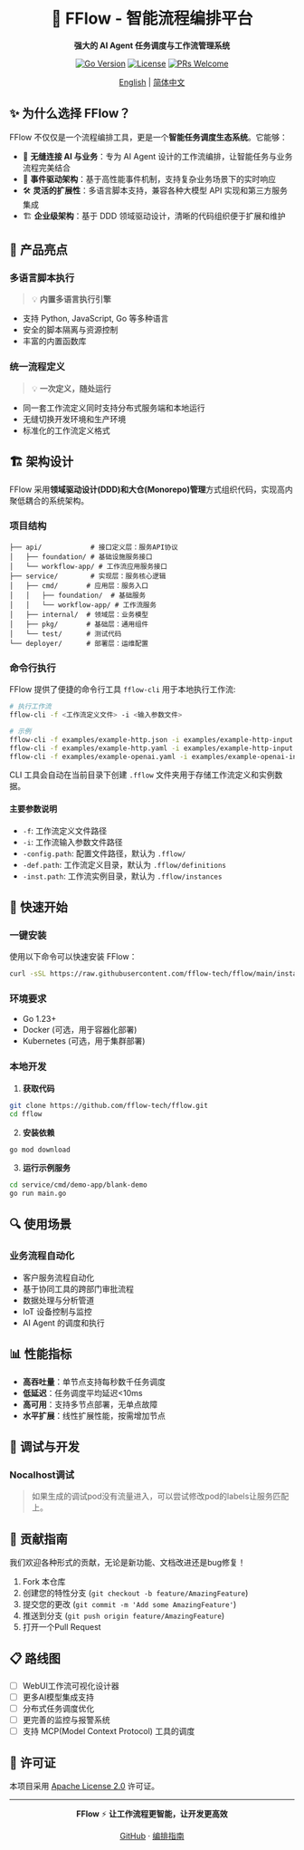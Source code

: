 <div align="center">

# 🚀 FFlow - 智能流程编排平台

**强大的 AI Agent 任务调度与工作流管理系统**

[![Go Version](https://img.shields.io/badge/Go-1.16+-blue.svg)](https://golang.org/)
[![License](https://img.shields.io/badge/License-Apache%202.0-green.svg)](LICENSE)
[![PRs Welcome](https://img.shields.io/badge/PRs-welcome-brightgreen.svg)](CONTRIBUTING.md)

[English](README.md) | [简体中文](README.zh-CN.md)

</div>

## ✨ 为什么选择 FFlow？

FFlow 不仅仅是一个流程编排工具，更是一个**智能任务调度生态系统**。它能够：

- 🤖 **无缝连接 AI 与业务**：专为 AI Agent 设计的工作流编排，让智能任务与业务流程完美结合
- 🔄 **事件驱动架构**：基于高性能事件机制，支持复杂业务场景下的实时响应
- 🛠️ **灵活的扩展性**：多语言脚本支持，兼容各种大模型 API 实现和第三方服务集成
- 🏗️ **企业级架构**：基于 DDD 领域驱动设计，清晰的代码组织便于扩展和维护

## 🌟 产品亮点

### 多语言脚本执行

> 💡 **内置多语言执行引擎**

- 支持 Python, JavaScript, Go 等多种语言
- 安全的脚本隔离与资源控制
- 丰富的内置函数库

### 统一流程定义

> 💡 **一次定义，随处运行**

- 同一套工作流定义同时支持分布式服务端和本地运行
- 无缝切换开发环境和生产环境
- 标准化的工作流定义格式

## 🏗️ 架构设计

FFlow 采用**领域驱动设计(DDD)**和**大仓(Monorepo)管理**方式组织代码，实现高内聚低耦合的系统架构。

### 项目结构

```
├── api/            # 接口定义层：服务API协议
│   ├── foundation/ # 基础设施服务接口
│   └── workflow-app/ # 工作流应用服务接口
├── service/        # 实现层：服务核心逻辑
│   ├── cmd/       # 应用层：服务入口
│   │   ├── foundation/  # 基础服务
│   │   └── workflow-app/ # 工作流服务
│   ├── internal/  # 领域层：业务模型
│   ├── pkg/       # 基础层：通用组件
│   └── test/      # 测试代码
└── deployer/      # 部署层：运维配置
```

### 命令行执行

FFlow 提供了便捷的命令行工具 `fflow-cli` 用于本地执行工作流:

```bash
# 执行工作流
fflow-cli -f <工作流定义文件> -i <输入参数文件>

# 示例
fflow-cli -f examples/example-http.json -i examples/example-http-input.json
fflow-cli -f examples/example-http.yaml -i examples/example-http-input.json
fflow-cli -f examples/example-openai.yaml -i examples/example-openai-input.json
```

CLI 工具会自动在当前目录下创建 `.fflow` 文件夹用于存储工作流定义和实例数据。

#### 主要参数说明

- `-f`: 工作流定义文件路径
- `-i`: 工作流输入参数文件路径
- `-config.path`: 配置文件路径，默认为 `.fflow/`
- `-def.path`: 工作流定义目录，默认为 `.fflow/definitions`
- `-inst.path`: 工作流实例目录，默认为 `.fflow/instances`

## 🚀 快速开始

### 一键安装

使用以下命令可以快速安装 FFlow：

```bash
curl -sSL https://raw.githubusercontent.com/fflow-tech/fflow/main/install.sh | bash
```

### 环境要求

- Go 1.23+
- Docker (可选，用于容器化部署)
- Kubernetes (可选，用于集群部署)

### 本地开发

1. **获取代码**

```bash
git clone https://github.com/fflow-tech/fflow.git
cd fflow
```

2. **安装依赖**

```bash
go mod download
```

3. **运行示例服务**

```bash
cd service/cmd/demo-app/blank-demo
go run main.go
```

## 🔍 使用场景

### 业务流程自动化

- 客户服务流程自动化
- 基于协同工具的跨部门审批流程
- 数据处理与分析管道
- IoT 设备控制与监控
- AI Agent 的调度和执行

## 📊 性能指标

- **高吞吐量**：单节点支持每秒数千任务调度
- **低延迟**：任务调度平均延迟<10ms
- **高可用**：支持多节点部署，无单点故障
- **水平扩展**：线性扩展性能，按需增加节点

## 🔨 调试与开发

### Nocalhost调试

> 如果生成的调试pod没有流量进入，可以尝试修改pod的labels让服务匹配上。

## 🤝 贡献指南

我们欢迎各种形式的贡献，无论是新功能、文档改进还是bug修复！

1. Fork 本仓库
2. 创建您的特性分支 (`git checkout -b feature/AmazingFeature`)
3. 提交您的更改 (`git commit -m 'Add some AmazingFeature'`)
4. 推送到分支 (`git push origin feature/AmazingFeature`)
5. 打开一个Pull Request

## 📋 路线图

- [ ] WebUI工作流可视化设计器
- [ ] 更多AI模型集成支持
- [ ] 分布式任务调度优化
- [ ] 更完善的监控与报警系统
- [ ] 支持 MCP(Model Context Protocol) 工具的调度

## 📄 许可证

本项目采用 [Apache License 2.0](https://www.apache.org/licenses/LICENSE-2.0) 许可证。

---

<div align="center">

**FFlow** ⚡ **让工作流程更智能，让开发更高效**

[GitHub](https://github.com/fflow-tech/fflow) · [编排指南](https://github.com/fflow-tech/fflow/blob/main/docs/user-guide.md)

</div> 